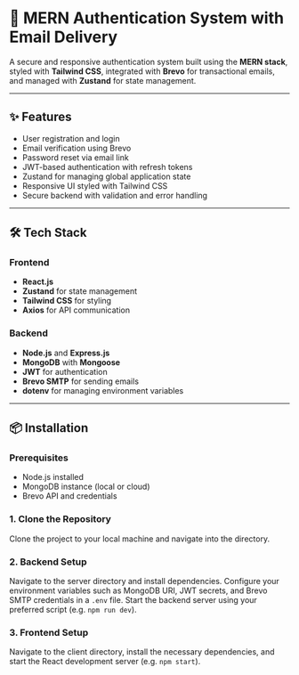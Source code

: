 # 🔐 MERN Authentication System with Email Delivery

A secure and responsive authentication system built using the **MERN stack**, styled with **Tailwind CSS**, integrated with **Brevo** for transactional emails, and managed with **Zustand** for state management.

---

## ✨ Features

- User registration and login
- Email verification using Brevo
- Password reset via email link
- JWT-based authentication with refresh tokens
- Zustand for managing global application state
- Responsive UI styled with Tailwind CSS
- Secure backend with validation and error handling

---

## 🛠 Tech Stack

### Frontend
- **React.js**
- **Zustand** for state management
- **Tailwind CSS** for styling
- **Axios** for API communication

### Backend
- **Node.js** and **Express.js**
- **MongoDB** with **Mongoose**
- **JWT** for authentication
- **Brevo SMTP** for sending emails
- **dotenv** for managing environment variables

---

## 📦 Installation

### Prerequisites
- Node.js installed
- MongoDB instance (local or cloud)
- Brevo API and credentials

### 1. Clone the Repository

Clone the project to your local machine and navigate into the directory.

### 2. Backend Setup

Navigate to the server directory and install dependencies. Configure your environment variables such as MongoDB URI, JWT secrets, and Brevo SMTP credentials in a `.env` file. Start the backend server using your preferred script (e.g. `npm run dev`).

### 3. Frontend Setup

Navigate to the client directory, install the necessary dependencies, and start the React development server (e.g. `npm start`).



